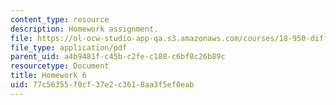 ```yaml
---
content_type: resource
description: Homework assignment.
file: https://ol-ocw-studio-app-qa.s3.amazonaws.com/courses/18-950-differential-geometry-fall-2008/77c56355f0cf37e2c3618aa3f5ef0eab_homework6.pdf
file_type: application/pdf
parent_uid: a4b9481f-c45b-c2fe-c188-c6bf8c26b89c
resourcetype: Document
title: Homework 6
uid: 77c56355-f0cf-37e2-c361-8aa3f5ef0eab
---
```

